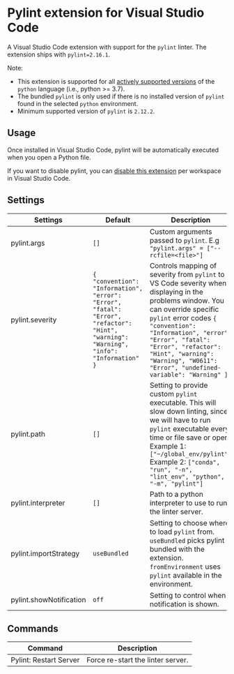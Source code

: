 # Pylint extension for Visual Studio Code

A Visual Studio Code extension with support for the `pylint` linter. The extension ships with `pylint=2.16.1`.

Note:

-   This extension is supported for all [actively supported versions](https://devguide.python.org/#status-of-python-branches) of the `python` language (i.e., python >= 3.7).
-   The bundled `pylint` is only used if there is no installed version of `pylint` found in the selected `python` environment.
-   Minimum supported version of `pylint` is `2.12.2`.

## Usage

Once installed in Visual Studio Code, pylint will be automatically executed when you open a Python file.

If you want to disable pylint, you can [disable this extension](https://code.visualstudio.com/docs/editor/extension-marketplace#_disable-an-extension) per workspace in Visual Studio Code.

## Settings

| Settings                | Default                                                                                                                                | Description                                                                                                                                                                                                                                                                                                              |
| ----------------------- | -------------------------------------------------------------------------------------------------------------------------------------- | ------------------------------------------------------------------------------------------------------------------------------------------------------------------------------------------------------------------------------------------------------------------------------------------------------------------------ |
| pylint.args             | `[]`                                                                                                                                   | Custom arguments passed to `pylint`. E.g `"pylint.args" = ["--rcfile=<file>"]`                                                                                                                                                                                                                                           |
| pylint.severity         | `{ "convention": "Information", "error": "Error", "fatal": "Error", "refactor": "Hint", "warning": "Warning", "info": "Information" }` | Controls mapping of severity from `pylint` to VS Code severity when displaying in the problems window. You can override specific `pylint` error codes `{ "convention": "Information", "error": "Error", "fatal": "Error", "refactor": "Hint", "warning": "Warning", "W0611": "Error", "undefined-variable": "Warning" }` |
| pylint.path             | `[]`                                                                                                                                   | Setting to provide custom `pylint` executable. This will slow down linting, since we will have to run `pylint` executable every time or file save or open. Example 1: `["~/global_env/pylint"]` Example 2: `["conda", "run", "-n", "lint_env", "python", "-m", "pylint"]`                                                |
| pylint.interpreter      | `[]`                                                                                                                                   | Path to a python interpreter to use to run the linter server.                                                                                                                                                                                                                                                            |
| pylint.importStrategy   | `useBundled`                                                                                                                           | Setting to choose where to load `pylint` from. `useBundled` picks pylint bundled with the extension. `fromEnvironment` uses `pylint` available in the environment.                                                                                                                                                       |
| pylint.showNotification | `off`                                                                                                                                  | Setting to control when a notification is shown.                                                                                                                                                                                                                                                                         |

## Commands

| Command                | Description                       |
| ---------------------- | --------------------------------- |
| Pylint: Restart Server | Force re-start the linter server. |
